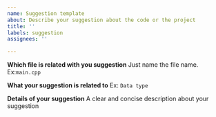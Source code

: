 ```yaml
---
name: Suggestion template
about: Describe your suggestion about the code or the project
title: ''
labels: suggestion
assignees: ''

---
```


**Which file is related with you suggestion**
Just name the file name. Ex:```main.cpp```

**What your suggestion is related to**
Ex: ```Data type```

**Details of your suggestion**
A clear and concise description about your suggestion

